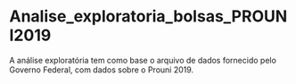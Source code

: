 # Analise_exploratoria_bolsas_PROUNI2019
A análise exploratória tem como base o arquivo de dados fornecido pelo Governo Federal, com dados sobre o Prouni 2019.
